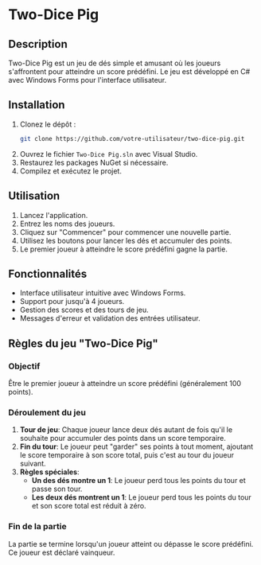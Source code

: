 # Two-Dice Pig

## Description
Two-Dice Pig est un jeu de dés simple et amusant où les joueurs s'affrontent pour atteindre un score prédéfini. Le jeu est développé en C# avec Windows Forms pour l'interface utilisateur.

## Installation
1. Clonez le dépôt :
    ```sh
    git clone https://github.com/votre-utilisateur/two-dice-pig.git
    ```
2. Ouvrez le fichier `Two-Dice Pig.sln` avec Visual Studio.
3. Restaurez les packages NuGet si nécessaire.
4. Compilez et exécutez le projet.

## Utilisation
1. Lancez l'application.
2. Entrez les noms des joueurs.
3. Cliquez sur "Commencer" pour commencer une nouvelle partie.
4. Utilisez les boutons pour lancer les dés et accumuler des points.
5. Le premier joueur à atteindre le score prédéfini gagne la partie.

## Fonctionnalités
- Interface utilisateur intuitive avec Windows Forms.
- Support pour jusqu'à 4 joueurs.
- Gestion des scores et des tours de jeu.
- Messages d'erreur et validation des entrées utilisateur.

## Règles du jeu "Two-Dice Pig"

### Objectif
Être le premier joueur à atteindre un score prédéfini (généralement 100 points).

### Déroulement du jeu
1. **Tour de jeu**: Chaque joueur lance deux dés autant de fois qu'il le souhaite pour accumuler des points dans un score temporaire.
2. **Fin du tour**: Le joueur peut "garder" ses points à tout moment, ajoutant le score temporaire à son score total, puis c'est au tour du joueur suivant.
3. **Règles spéciales**:
    - **Un des dés montre un 1**: Le joueur perd tous les points du tour et passe son tour.
    - **Les deux dés montrent un 1**: Le joueur perd tous les points du tour et son score total est réduit à zéro.

### Fin de la partie
La partie se termine lorsqu'un joueur atteint ou dépasse le score prédéfini. Ce joueur est déclaré vainqueur.
